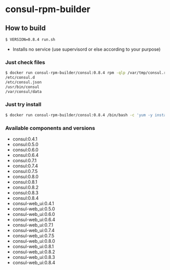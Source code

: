 # consul-rpm-builder

## How to build

```bash
$ VERSION=0.8.4 run.sh
```

* Installs no service (use supervisord or else according to your purpose)

### Just check files

```bash
$ docker run consul-rpm-builder/consul:0.8.4 rpm -qlp /var/tmp/consul.rpm
/etc/consul.d
/etc/consul.json
/usr/bin/consul
/var/consul/data
```

### Just try install

```bash
$ docker run consul-rpm-builder/consul:0.8.4 /bin/bash -c 'yum -y install /var/tmp/consul.rpm && consul version'
```

### Available components and versions

- consul:0.4.1
- consul:0.5.0
- consul:0.6.0
- consul:0.6.4
- consul:0.7.1
- consul:0.7.4
- consul:0.7.5
- consul:0.8.0
- consul:0.8.1
- consul:0.8.2
- consul:0.8.3
- consul:0.8.4
- consul-web_ui:0.4.1
- consul-web_ui:0.5.0
- consul-web_ui:0.6.0
- consul-web_ui:0.6.4
- consul-web_ui:0.7.1
- consul-web_ui:0.7.4
- consul-web_ui:0.7.5
- consul-web_ui:0.8.0
- consul-web_ui:0.8.1
- consul-web_ui:0.8.2
- consul-web_ui:0.8.3
- consul-web_ui:0.8.4
